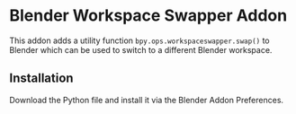 # Blender Workspace Swapper Addon

This addon adds a utility function `bpy.ops.workspaceswapper.swap()` to Blender
which can be used to switch to a different Blender workspace.

## Installation

Download the Python file and install it via the Blender Addon Preferences.
